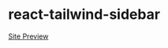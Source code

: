 # react-tailwind-sidebar
<a href="https://ephemeral-donut-da9e88.netlify.app/" target="_blank" >Site Preview</a>
